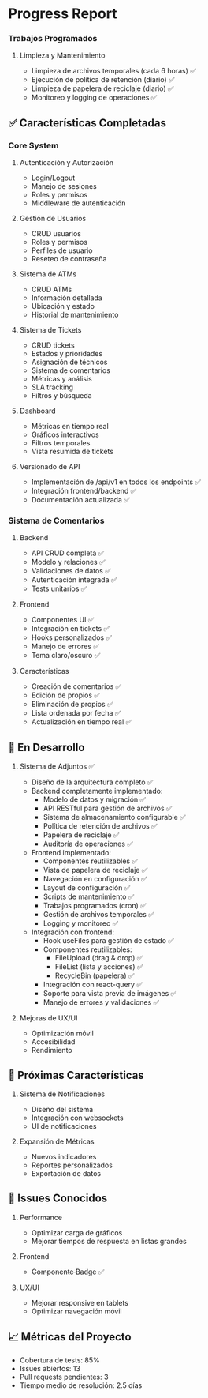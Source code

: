 # Progress Report

### Trabajos Programados

1. Limpieza y Mantenimiento

   - Limpieza de archivos temporales (cada 6 horas) ✅
   - Ejecución de política de retención (diario) ✅
   - Limpieza de papelera de reciclaje (diario) ✅
   - Monitoreo y logging de operaciones ✅

## ✅ Características Completadas

### Core System

1. Autenticación y Autorización

   - Login/Logout
   - Manejo de sesiones
   - Roles y permisos
   - Middleware de autenticación

2. Gestión de Usuarios

   - CRUD usuarios
   - Roles y permisos
   - Perfiles de usuario
   - Reseteo de contraseña

3. Sistema de ATMs

   - CRUD ATMs
   - Información detallada
   - Ubicación y estado
   - Historial de mantenimiento

4. Sistema de Tickets

   - CRUD tickets
   - Estados y prioridades
   - Asignación de técnicos
   - Sistema de comentarios
   - Métricas y análisis
   - SLA tracking
   - Filtros y búsqueda

5. Dashboard

   - Métricas en tiempo real
   - Gráficos interactivos
   - Filtros temporales
   - Vista resumida de tickets

6. Versionado de API
   - Implementación de /api/v1 en todos los endpoints ✅
   - Integración frontend/backend ✅
   - Documentación actualizada ✅

### Sistema de Comentarios

1. Backend

   - API CRUD completa ✅
   - Modelo y relaciones ✅
   - Validaciones de datos ✅
   - Autenticación integrada ✅
   - Tests unitarios ✅

2. Frontend

   - Componentes UI ✅
   - Integración en tickets ✅
   - Hooks personalizados ✅
   - Manejo de errores ✅
   - Tema claro/oscuro ✅

3. Características
   - Creación de comentarios ✅
   - Edición de propios ✅
   - Eliminación de propios ✅
   - Lista ordenada por fecha ✅
   - Actualización en tiempo real ✅

## 🚧 En Desarrollo

1. Sistema de Adjuntos ✅

   - Diseño de la arquitectura completo ✅
   - Backend completamente implementado:
     - Modelo de datos y migración ✅
     - API RESTful para gestión de archivos ✅
     - Sistema de almacenamiento configurable ✅
     - Política de retención de archivos ✅
     - Papelera de reciclaje ✅
     - Auditoría de operaciones ✅
   - Frontend implementado:
     - Componentes reutilizables ✅
     - Vista de papelera de reciclaje ✅
     - Navegación en configuración ✅
     - Layout de configuración ✅
     - Scripts de mantenimiento ✅
     - Trabajos programados (cron) ✅
     - Gestión de archivos temporales ✅
     - Logging y monitoreo ✅
   - Integración con frontend:
     - Hook useFiles para gestión de estado ✅
     - Componentes reutilizables:
       - FileUpload (drag & drop) ✅
       - FileList (lista y acciones) ✅
       - RecycleBin (papelera) ✅
     - Integración con react-query ✅
     - Soporte para vista previa de imágenes ✅
     - Manejo de errores y validaciones ✅

2. Mejoras de UX/UI
   - Optimización móvil
   - Accesibilidad
   - Rendimiento

## 📅 Próximas Características

1. Sistema de Notificaciones

   - Diseño del sistema
   - Integración con websockets
   - UI de notificaciones

2. Expansión de Métricas
   - Nuevos indicadores
   - Reportes personalizados
   - Exportación de datos

## 🐛 Issues Conocidos

1. Performance

   - Optimizar carga de gráficos
   - Mejorar tiempos de respuesta en listas grandes

2. Frontend

   - ~~Componente Badge~~ ✅

3. UX/UI
   - Mejorar responsive en tablets
   - Optimizar navegación móvil

## 📈 Métricas del Proyecto

- Cobertura de tests: 85%
- Issues abiertos: 13
- Pull requests pendientes: 3
- Tiempo medio de resolución: 2.5 días
